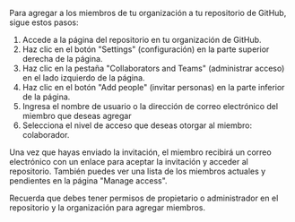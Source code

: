 Para agregar a los miembros de tu organización a tu repositorio de GitHub, sigue estos pasos:

1. Accede a la página del repositorio en tu organización de GitHub.
2. Haz clic en el botón "Settings" (configuración) en la parte superior derecha de la página.
3. Haz clic en la pestaña "Collaborators and Teams" (administrar acceso) en el lado izquierdo de la página.
4. Haz clic en el botón "Add people" (invitar personas) en la parte inferior de la página.
5. Ingresa el nombre de usuario o la dirección de correo electrónico del miembro que deseas agregar
6. Selecciona el nivel de acceso que deseas otorgar al miembro: colaborador.

Una vez que hayas enviado la invitación, el miembro recibirá un correo electrónico con un enlace para aceptar la invitación y acceder al repositorio. También puedes ver una lista de los miembros actuales y pendientes en la página "Manage access".

Recuerda que debes tener permisos de propietario o administrador en el repositorio y la organización para agregar miembros.